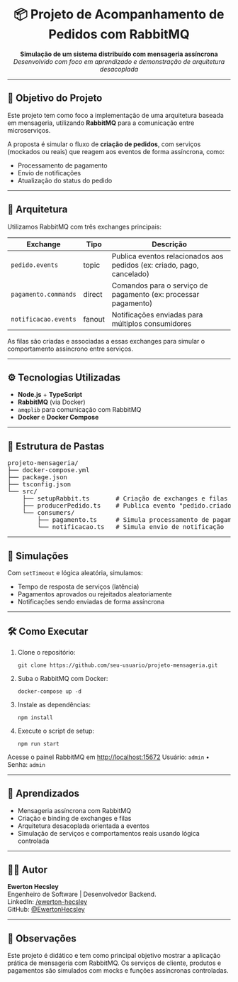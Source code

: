 <h1 align="center">📦 Projeto de Acompanhamento de Pedidos com RabbitMQ</h1>

<p align="center">
  <strong>Simulação de um sistema distribuído com mensageria assíncrona</strong><br/>
  <em>Desenvolvido com foco em aprendizado e demonstração de arquitetura desacoplada</em>
</p>

---

<h2>🚀 Objetivo do Projeto</h2>

<p>Este projeto tem como foco a implementação de uma arquitetura baseada em mensageria, utilizando <strong>RabbitMQ</strong> para a comunicação entre microserviços.</p>

<p>A proposta é simular o fluxo de <strong>criação de pedidos</strong>, com serviços (mockados ou reais) que reagem aos eventos de forma assíncrona, como:</p>

<ul>
  <li>Processamento de pagamento</li>
  <li>Envio de notificações</li>
  <li>Atualização do status do pedido</li>
</ul>

---

<h2>🧱 Arquitetura</h2>

<p>Utilizamos RabbitMQ com três exchanges principais:</p>

<table>
  <thead>
    <tr>
      <th>Exchange</th>
      <th>Tipo</th>
      <th>Descrição</th>
    </tr>
  </thead>
  <tbody>
    <tr>
      <td><code>pedido.events</code></td>
      <td>topic</td>
      <td>Publica eventos relacionados aos pedidos (ex: criado, pago, cancelado)</td>
    </tr>
    <tr>
      <td><code>pagamento.commands</code></td>
      <td>direct</td>
      <td>Comandos para o serviço de pagamento (ex: processar pagamento)</td>
    </tr>
    <tr>
      <td><code>notificacao.events</code></td>
      <td>fanout</td>
      <td>Notificações enviadas para múltiplos consumidores</td>
    </tr>
  </tbody>
</table>

<p>As filas são criadas e associadas a essas exchanges para simular o comportamento assíncrono entre serviços.</p>

---

<h2>⚙️ Tecnologias Utilizadas</h2>

<ul>
  <li><strong>Node.js</strong> + <strong>TypeScript</strong></li>
  <li><strong>RabbitMQ</strong> (via Docker)</li>
  <li><code>amqplib</code> para comunicação com RabbitMQ</li>
  <li><strong>Docker</strong> e <strong>Docker Compose</strong></li>
</ul>

---

<h2>📁 Estrutura de Pastas</h2>

<pre>
projeto-mensageria/
├── docker-compose.yml
├── package.json
├── tsconfig.json
└── src/
    ├── setupRabbit.ts       # Criação de exchanges e filas
    ├── producerPedido.ts    # Publica evento "pedido.criado"
    └── consumers/
        ├── pagamento.ts     # Simula processamento de pagamento
        └── notificacao.ts   # Simula envio de notificação
</pre>

---

<h2>🧪 Simulações</h2>

<p>Com <code>setTimeout</code> e lógica aleatória, simulamos:</p>

<ul>
  <li>Tempo de resposta de serviços (latência)</li>
  <li>Pagamentos aprovados ou rejeitados aleatoriamente</li>
  <li>Notificações sendo enviadas de forma assíncrona</li>
</ul>

---

<h2>🛠️ Como Executar</h2>

<ol>
  <li>Clone o repositório:
    <pre><code>git clone https://github.com/seu-usuario/projeto-mensageria.git</code></pre>
  </li>
  <li>Suba o RabbitMQ com Docker:
    <pre><code>docker-compose up -d</code></pre>
  </li>
  <li>Instale as dependências:
    <pre><code>npm install</code></pre>
  </li>
  <li>Execute o script de setup:
    <pre><code>npm run start</code></pre>
  </li>
</ol>

<p>Acesse o painel RabbitMQ em <a href="http://localhost:15672" target="_blank">http://localhost:15672</a>  
Usuário: <code>admin</code> • Senha: <code>admin</code></p>

---

<h2>🧠 Aprendizados</h2>

<ul>
  <li>Mensageria assíncrona com RabbitMQ</li>
  <li>Criação e binding de exchanges e filas</li>
  <li>Arquitetura desacoplada orientada a eventos</li>
  <li>Simulação de serviços e comportamentos reais usando lógica controlada</li>
</ul>

---

<h2>👨‍💻 Autor</h2>

<p>
  <strong>Ewerton Hecsley</strong><br/>
  Engenheiro de Software | Desenvolvedor Backend.<br/>
  LinkedIn: <a href="https://www.linkedin.com/in/ewerton-hecsley-8a613992/" target="_blank">/ewerton-hecsley</a><br/>
  GitHub: <a href="https://github.com/EwertonHecsley" target="_blank">@EwertonHecsley</a>
</p>

---

<h2>📌 Observações</h2>

<p>Este projeto é didático e tem como principal objetivo mostrar a aplicação prática de mensageria com RabbitMQ. Os serviços de cliente, produtos e pagamentos são simulados com mocks e funções assíncronas controladas.</p>
